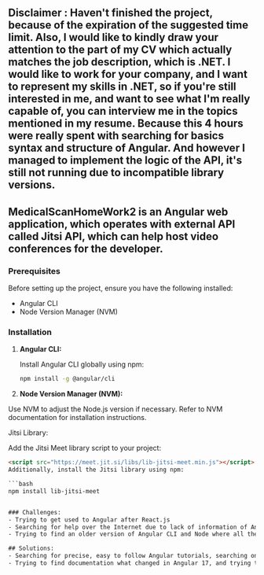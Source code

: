 ## Disclaimer : Haven't finished the project, because of the expiration of the suggested time limit. Also, I would like to kindly draw your attention to the part of my CV which actually matches the job description, which is .NET. I would like to work for your company, and I want to represent my skills in .NET, so if you're still interested in me, and want to see what I'm really capable of, you can interview me in the topics mentioned in my resume. Because this 4 hours were really spent with searching for basics syntax and structure of Angular. And however I managed to implement the logic of the API, it's still not running due to incompatible library versions.

## MedicalScanHomeWork2 is an Angular web application, which operates with external API called Jitsi API, which can help host video conferences for the developer.


### Prerequisites

Before setting up the project, ensure you have the following installed:

- Angular CLI
- Node Version Manager (NVM)

### Installation

1. **Angular CLI:**

   Install Angular CLI globally using npm:

   ```bash
   npm install -g @angular/cli
2. **Node Version Manager (NVM):**

Use NVM to adjust the Node.js version if necessary. Refer to NVM documentation for installation instructions.

Jitsi Library:

Add the Jitsi Meet library script to your project:

```html
<script src="https://meet.jit.si/libs/lib-jitsi-meet.min.js"></script>
Additionally, install the Jitsi library using npm:

```bash
npm install lib-jitsi-meet


### Challenges:
- Trying to get used to Angular after React.js
- Searching for help over the Internet due to lack of information of Angular 17. version
- Trying to find an older version of Angular CLI and Node where all the additional libraries working

## Solutions:
- Searching for precise, easy to follow Angular tutorials, searching on StackOverFlow
- Trying to find documentation what changed in Angular 17, and trying to find a way that I can implement older help and instructions to achieve my goals
